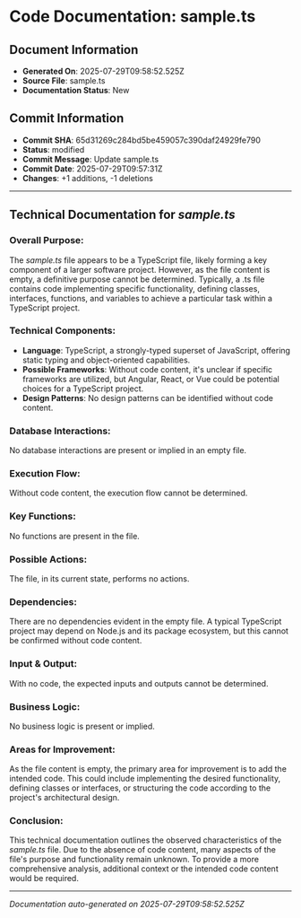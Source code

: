 # Code Documentation: sample.ts

## Document Information
- **Generated On**: 2025-07-29T09:58:52.525Z
- **Source File**: sample.ts
- **Documentation Status**: New

## Commit Information
- **Commit SHA**: 65d31269c284bd5be459057c390daf24929fe790
- **Status**: modified
- **Commit Message**: Update sample.ts
- **Commit Date**: 2025-07-29T09:57:31Z
- **Changes**: +1 additions, -1 deletions

---

## Technical Documentation for *sample.ts* 

### Overall Purpose:
The *sample.ts* file appears to be a TypeScript file, likely forming a key component of a larger software project. However, as the file content is empty, a definitive purpose cannot be determined. Typically, a .ts file contains code implementing specific functionality, defining classes, interfaces, functions, and variables to achieve a particular task within a TypeScript project. 

### Technical Components:
- **Language**: TypeScript, a strongly-typed superset of JavaScript, offering static typing and object-oriented capabilities.
- **Possible Frameworks**: Without code content, it's unclear if specific frameworks are utilized, but Angular, React, or Vue could be potential choices for a TypeScript project.
- **Design Patterns**: No design patterns can be identified without code content.

### Database Interactions:
No database interactions are present or implied in an empty file. 

### Execution Flow:
Without code content, the execution flow cannot be determined. 

### Key Functions:
No functions are present in the file. 

### Possible Actions:
The file, in its current state, performs no actions. 

### Dependencies:
There are no dependencies evident in the empty file. A typical TypeScript project may depend on Node.js and its package ecosystem, but this cannot be confirmed without code content. 

### Input & Output:
With no code, the expected inputs and outputs cannot be determined. 

### Business Logic:
No business logic is present or implied. 

### Areas for Improvement:
As the file content is empty, the primary area for improvement is to add the intended code. This could include implementing the desired functionality, defining classes or interfaces, or structuring the code according to the project's architectural design. 

### Conclusion:
This technical documentation outlines the observed characteristics of the *sample.ts* file. Due to the absence of code content, many aspects of the file's purpose and functionality remain unknown. To provide a more comprehensive analysis, additional context or the intended code content would be required.

---
*Documentation auto-generated on 2025-07-29T09:58:52.525Z*
